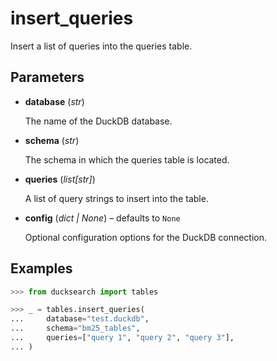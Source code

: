 # insert_queries

Insert a list of queries into the queries table.



## Parameters

- **database** (*str*)

    The name of the DuckDB database.

- **schema** (*str*)

    The schema in which the queries table is located.

- **queries** (*list[str]*)

    A list of query strings to insert into the table.

- **config** (*dict | None*) – defaults to `None`

    Optional configuration options for the DuckDB connection.



## Examples

```python
>>> from ducksearch import tables

>>> _ = tables.insert_queries(
...     database="test.duckdb",
...     schema="bm25_tables",
...     queries=["query 1", "query 2", "query 3"],
... )
```

